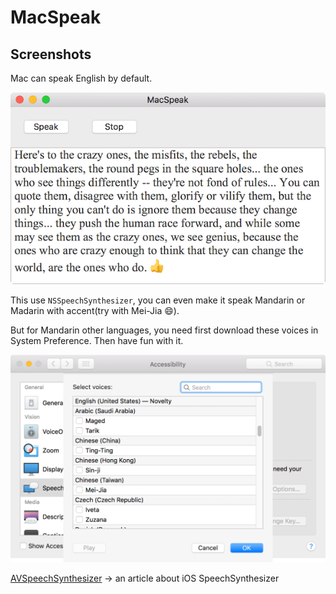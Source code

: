 # MacSpeak

## Screenshots

Mac can speak English by default.

![](app.png)


This use `NSSpeechSynthesizer`, you can even make it speak Mandarin or Madarin with accent(try with Mei-Jia 😄).

But for Mandarin other languages, you need first download these voices in System Preference. Then have fun with it.


![](setting.png)



[AVSpeech​Synthesizer](http://nshipster.com/avspeechsynthesizer/) -> an article about iOS SpeechSynthesizer
